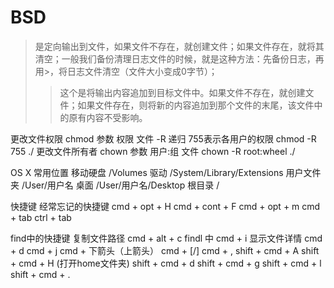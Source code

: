 # BSD
> 是定向输出到文件，如果文件不存在，就创建文件；如果文件存在，就将其清空；一般我们备份清理日志文件的时候，就是这种方法：先备份日志，再用>，将日志文件清空（文件大小变成0字节）；
>> 这个是将输出内容追加到目标文件中。如果文件不存在，就创建文件；如果文件存在，则将新的内容追加到那个文件的末尾，该文件中的原有内容不受影响。

更改文件权限
chmod 参数 权限  文件
-R 递归 755表示各用户的权限 
chmod -R 755 ./
更改文件所有者
chown 参数  用户:组 文件
chown -R root:wheel ./

OS X 常用位置 
移动硬盘 /Volumes 
驱动  /System/Library/Extensions
用户文件夹 /User/用户名
桌面  /User/用户名/Desktop
根目录 /


快捷键
经常忘记的快捷键
cmd + opt + H 
cmd + cont + F
cmd + opt + m
cmd + tab  ctrl + tab


find中的快捷键
复制文件路径  cmd + alt + c
findl 中 cmd + i 显示文件详情
cmd + d 
cmd + j
cmd + 下箭头（上箭头）
cmd + [/]
cmd + ,
shift + cmd + A
shift + cmd + H (打开home文件夹)
shift + cmd + d
shift + cmd + g
shift + cmd + l
shift + cmd + .



